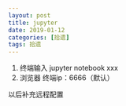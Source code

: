 ```yaml
---
layout: post
title: jupyter
date: 2019-01-12
categories: [拾遗]
tags: 拾遗
---
```

<!--more-->


1. 终端输入 jupyter notebook xxx
2. 浏览器 终端ip：6666（默认）

以后补充远程配置
